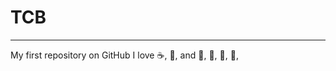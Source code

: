 # TCB
*****

My first repository on GitHub
I love :coffee:, :pizza:, and :dancer:, :dancer:, :dancer:, :dancer:,
